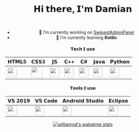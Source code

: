 <div align="center">
   <h1>𝗛𝗶 𝘁𝗵𝗲𝗿𝗲, 𝗜'𝗺 𝗗𝗮𝗺𝗶𝗮𝗻</h1>

<br>



- 🌱 I’m currently working on [SwipestAdminPanel](https://github.com/DamianeK02)
- 🌱 I’m currently learning <b>Kotlin</b>


#### 𝗧𝗲𝗰𝗵 𝗜 𝘂𝘀𝗲

| 𝗛𝗧𝗠𝗟5  | 𝗖𝗦𝗦3 | 𝗝𝗦 | 𝗖++ | 𝗖# | 𝗝𝗮𝘃𝗮 | 𝗣𝘆𝘁𝗵𝗼𝗻 |
| ------------- | ------------- |------------- | ------------- |------------- | ------------- |------------- |
| <img height="30px" src="https://cdn.svgporn.com/logos/html-5.svg">  | <img height="35px" src="https://cdn.svgporn.com/logos/css-3.svg"> |  <img height="30px" src="https://cdn.svgporn.com/logos/javascript.svg"> |  <img height="30px" src="https://cdn.svgporn.com/logos/c-plusplus.svg"> | <img height="30px" src="https://cdn.svgporn.com/logos/c-sharp.svg"> | <img height="30px" src="https://cdn.svgporn.com/logos/java.svg"> | <img height="30px" src="https://cdn.svgporn.com/logos/python.svg"> |


#### 𝗧𝗼𝗼𝗹𝘀 𝗜 𝘂𝘀𝗲

| 𝗩𝗦 𝟮𝟬𝟭𝟵  | 𝗩𝗦 𝗖𝗼𝗱𝗲 | 𝗔𝗻𝗱𝗿𝗼𝗶𝗱 𝗦𝘁𝘂𝗱𝗶𝗼 | 𝗘𝗰𝗹𝗶𝗽𝘀𝗲 |
| ------------- | ------------- |------------- | ------------- |
| <img height="30px" src="https://cdn.svgporn.com/logos/visual-studio.svg">  | <img height="30px" src="https://cdn.svgporn.com/logos/visual-studio-code.svg"> |  <img height="30px" src="https://cdn.svgporn.com/logos/android.svg"> | <img height="30px" src="https://cdn.svgporn.com/logos/eclipse.svg"> |


[![willianrod's wakatime stats](https://github-readme-stats.vercel.app/api/wakatime?username=DamianeK02)](https://github.com/anuraghazra/github-readme-stats)
</div>
